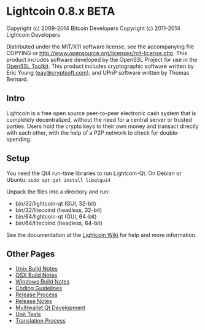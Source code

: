 Lightcoin 0.8.x BETA
====================

Copyright (c) 2009-2014 Bitcoin Developers
Copyright (c) 2011-2014 Lightcoin Developers

Distributed under the MIT/X11 software license, see the accompanying
file COPYING or http://www.opensource.org/licenses/mit-license.php.
This product includes software developed by the OpenSSL Project for use in the [OpenSSL Toolkit](http://www.openssl.org/). This product includes
cryptographic software written by Eric Young ([eay@cryptsoft.com](mailto:eay@cryptsoft.com)), and UPnP software written by Thomas Bernard.


Intro
---------------------
Lightcoin is a free open source peer-to-peer electronic cash system that is
completely decentralized, without the need for a central server or trusted
parties.  Users hold the crypto keys to their own money and transact directly
with each other, with the help of a P2P network to check for double-spending.


Setup
---------------------
You need the Qt4 run-time libraries to run Lightcoin-Qt. On Debian or Ubuntu:
	`sudo apt-get install libqtgui4`

Unpack the files into a directory and run:

- bin/32/lightcoin-qt (GUI, 32-bit)
- bin/32/litecoind (headless, 32-bit)
- bin/64/lightcoin-qt (GUI, 64-bit)
- bin/64/litecoind (headless, 64-bit)

See the documentation at the [Lightcoin Wiki](http://lightcoin.info)
for help and more information.


Other Pages
---------------------
- [Unix Build Notes](build-unix.md)
- [OSX Build Notes](build-osx.md)
- [Windows Build Notes](build-msw.md)
- [Coding Guidelines](coding.md)
- [Release Process](release-process.md)
- [Release Notes](release-notes.md)
- [Multiwallet Qt Development](multiwallet-qt.md)
- [Unit Tests](unit-tests.md)
- [Translation Process](translation_process.md)
